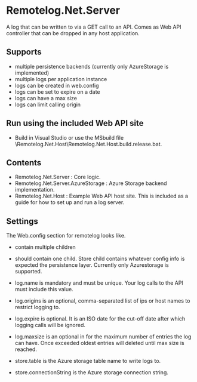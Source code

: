 Remotelog.Net.Server
====================
A log that can be written to via a GET call to an API. Comes as Web API controller that can be dropped in any host application.


Supports
--------
- multiple persistence backends (currently only AzureStorage is implemented)
- multiple logs per application instance
- logs can be created in web.config
- logs can be set to expire on a date
- logs can have a max size
- logs can limit calling origin


Run using the included Web API site
-----------------------------------
- Build in Visual Studio or use the MSbuild file \Remotelog.Net.Host\Remotelog.Net.Host.build.release.bat.


Contents
--------
- Remotelog.Net.Server : Core logic.
- Remotelog.Net.Server.AzureStorage : Azure Storage backend implementation.
- Remotelog.Net.Host : Example Web API host site. This is included as a guide for how to set up and run a log server.


Settings
--------
The Web.config section for remotelog looks like. 
- <remoteLog> contain multiple <log> children
- <log> should contain one <store> child. Store child contains whatever config info is expected the persistence layer. Currently only Azurestorage is supported.
- log.name is mandatory and must be unique. Your log calls to the API must include this value.
- log.origins is an optional, comma-separated list of ips or host names to restrict logging to. 
- log.expire is optional. It is an ISO date for the cut-off date after which logging calls will be ignored.
- log.maxsize is an optional in for the maximum number of entries the log can have. Once exceeded oldest entries will deleted until max size is reached.
- store.table is the Azure storage table name to write logs to.
- store.connectionString is the Azure storage connection string.

  <remotelog>
    <log name="AUniqueLogName" origins="someDomain,anotherDomain" expire="20151226" maxsize="10">
      <store table="testTable" connectionString="UseDevelopmentStorage=true" />  
    </log>
    <log name="AnotherLogName">
      <store table="anotherTestTable" connectionString="UseDevelopmentStorage=true" />
    </log>
  </remotelog>
